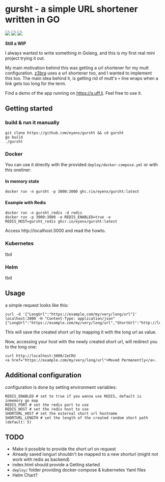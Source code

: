 # gursht - a simple URL shortener written in GO

![](https://github.com/eyenx/gursht/workflows/golangci-lint/badge.svg)
![](https://github.com/eyenx/gursht/workflows/goreleaser/badge.svg)
![](https://github.com/eyenx/gursht/workflows/build-container-image/badge.svg)

**Still a WIP**

I always wanted to write something in Golang, and this is my first real mini project trying it out.

My main motivation behind this was getting a url shortener for my mutt configuration. [z3bra](http://z3bra.org) uses a url shortener too, and I wanted to implement this too. The main idea behind it, is getting rid of mutt's `+` line wraps when a link gets too long for the term.

Find a demo of the app running on https://s.uff.li. Feel free to use it.

## Getting started


### build & run it manually

```
git clone https://github.com/eyenx/gursht && cd gursht
go build 
./gursht 
```

### Docker 

You can use it directly with the provided `deploy/docker-compose.yml` or with this oneliner:

#### In memory state

```
docker run -n gursht -p 3000:3000 ghc.rio/eyenx/gursht:latest
```

#### Example with Redis
```
docker run -n gursht_redis -d redis
docker run -p 3000:3000 -e REDIS_ENABLED=true -e REDIS_HOST=gursht_redis ghcr.io/eyenx/gursht:latest
```

Access http://localhost:3000 and read the howto.


### Kubernetes

tbd

### Helm 

tbd

## Usage

a simple request looks like this:

```
curl -d '{"LongUrl":"https://example.com/my/very/long/url"}' localhost:3000 -H "Content-Type: application/json" 
{"LongUrl":"https://example.com/my/very/long/url","ShortUrl":"http://localhost/2eCRU"}% 
```

This will save the created short url by mapping it with the long url as value.

Now, accessing your host with the newly created short url, will redirect you to the long one:

```
curl http://localhost:3000/2eCRU
<a href="https://example.com/my/very/long/url">Moved Permanently</a>.
```


## Additional configuration

configuration is done by setting environment variables:

```
REDIS_ENABLED # set to true if you wanna use REDIS, default is inmemory go map
REDIS_PORT # set the redis port to use
REDIS_HOST # set the redis host to use
SHORTURL_HOST # set the external short url hostname 
SHORTURL_LENGTH # set the length of the created random short path (default: 5)
```

## TODO

* Make it possible to provide the short url on request 
* Already saved longurl shouldn't be mapped to a new shorturl (might not work with redis as backend)
* index.html should provide a Getting started
* `deploy/` folder providing docker-compose & kubernetes Yaml files
* Helm Chart?
